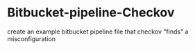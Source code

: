 # Bitbucket-pipeline-Checkov
create an example bitbucket pipeline file that checkov "finds" a misconfiguration
